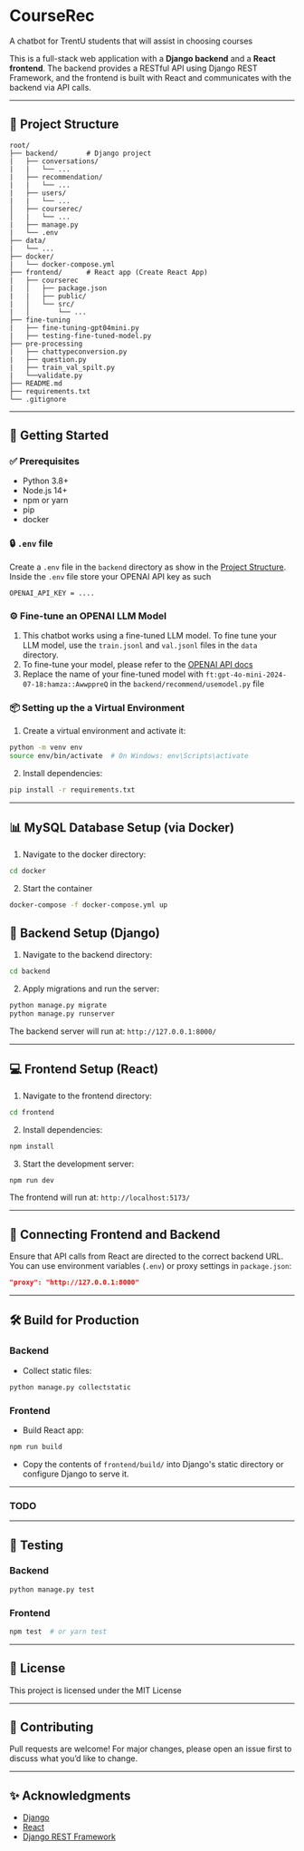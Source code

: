 # CourseRec

A chatbot for TrentU students that will assist in choosing courses  

This is a full-stack web application with a **Django backend** and a **React frontend**. The backend provides a RESTful API using Django REST Framework, and the frontend is built with React and communicates with the backend via API calls.

---

## 📁 Project Structure

```
root/
├── backend/       # Django project
|   ├── conversations/
|   |   └── ...
|   ├── recommendation/
|   |   └── ...
|   ├── users/
|   |   └── ...
│   ├── courserec/
│   |   └── ...
|   ├── manage.py
|   └── .env
├── data/
|   └── ...
├── docker/
|   └── docker-compose.yml
├── frontend/      # React app (Create React App)
|   ├── courserec
|   │   ├── package.json
|   |   ├── public/
|   │   └── src/
|   │       └── ...
├── fine-tuning
|   ├── fine-tuning-gpt04mini.py
|   ├── testing-fine-tuned-model.py
├── pre-processing
|   ├── chattypeconversion.py
|   ├── question.py
|   ├── train_val_spilt.py
|   └──validate.py
├── README.md
├── requirements.txt
└── .gitignore
```

---

## 🚀 Getting Started

### ✅ Prerequisites

* Python 3.8+
* Node.js 14+
* npm or yarn
* pip
* docker

### 🔒 `.env` file
Create a `.env` file in the `backend` directory as show in the [Project Structure](https://github.com/HamzaGiTX786/Course-Rec/tree/master?tab=readme-ov-file#-project-structure). Inside the `.env` file store your OPENAI API key as such
```
OPENAI_API_KEY = ....
```
### ⚙️ Fine-tune an OPENAI LLM Model
1. This chatbot works using a fine-tuned LLM model. To fine tune your LLM model, use the `train.jsonl` and `val.jsonl` files in the `data` directory.
2. To fine-tune your model, please refer to the [OPENAI API docs](https://platform.openai.com/docs/guides/supervised-fine-tuning)
3. Replace the name of your fine-tuned model with `ft:gpt-4o-mini-2024-07-18:hamza::AwwppreQ` in the `backend/recommend/usemodel.py` file

### 📦 Setting up the a Virtual Environment 

1. Create a virtual environment and activate it:

```bash
python -m venv env
source env/bin/activate  # On Windows: env\Scripts\activate
```
2. Install dependencies:

```bash
pip install -r requirements.txt
```
---

## 📊  MySQL Database Setup (via Docker)

1. Navigate to the docker directory:

```bash
cd docker
```
2. Start the container
   
```bash
docker-compose -f docker-compose.yml up
```

## 🔧 Backend Setup (Django)

1. Navigate to the backend directory:

```bash
cd backend
```

2. Apply migrations and run the server:

```bash
python manage.py migrate
python manage.py runserver
```

The backend server will run at: `http://127.0.0.1:8000/`

---

## 💻 Frontend Setup (React)

1. Navigate to the frontend directory:

```bash
cd frontend
```

2. Install dependencies:

```bash
npm install
```

3. Start the development server:

```bash
npm run dev
```

The frontend will run at: `http://localhost:5173/`

---

## 🔗 Connecting Frontend and Backend

Ensure that API calls from React are directed to the correct backend URL. You can use environment variables (`.env`) or proxy settings in `package.json`:

```json
"proxy": "http://127.0.0.1:8000"
```

---

## 🛠️ Build for Production

### Backend

* Collect static files:

```bash
python manage.py collectstatic
```

### Frontend

* Build React app:

```bash
npm run build 
```

* Copy the contents of `frontend/build/` into Django's static directory or configure Django to serve it.

---
### TODO
---
## 🔪 Testing

### Backend

```bash
python manage.py test
```

### Frontend

```bash
npm test  # or yarn test
```

---

## 📄 License

This project is licensed under the MIT License

---

## 🤛️ Contributing

Pull requests are welcome! For major changes, please open an issue first to discuss what you’d like to change.

---

## ✨ Acknowledgments

* [Django](https://www.djangoproject.com/)
* [React](https://reactjs.org/)
* [Django REST Framework](https://www.django-rest-framework.org/)
